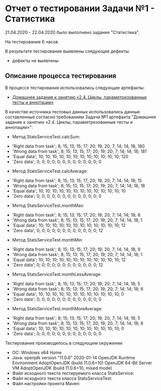 ﻿#  Отчет о тестировании Задачи №1 - Статистика
21.04.2020 - 22.04.2020 было выполнено задание "Статистика".

На тестирование 6 часов

В результате тестирования выявлены следующие дефекты:
* дефекты не выявлены

## Описание процесса тестирования

В процессе тестирования использовались следующие артефакты:
* [Домашнее задание к занятию «2.4. Циклы, параметризованные тесты и аннотации»](https://github.com/netology-code/javaqa-homeworks/blob/master/params/README.md)


В качестве источника тестовых данных использовались данные составленные согласно требованиям Задачи №1 артефакта "Домашнее задание к занятию «2.4. Циклы, параметризованные тесты и аннотации»":
* Метод StatsServiceTest.calcSum:
 - 'Right data from task'; 8; 15; 13; 15; 17; 20; 19; 20; 7; 14; 14; 18; 180
 - 'Wrong data from task'; 8; 15; 13; 15; 17; 20; 19; 20; 7; 14; 14; 18; 181
 - 'Equal data'; 10; 10; 10; 10; 10; 10; 10; 10; 10; 10; 10; 10; 120
 - 'Zero data'; 0; 0; 0; 0; 0; 0; 0; 0; 0; 0; 0; 0; 0
* Метод StatsServiceTest.calcAverage:
 - 'Right data from task'; 8; 15; 13; 15; 17; 20; 19; 20; 7; 14; 14; 18; 15
 - 'Wrong data from task'; 8; 15; 13; 15; 17; 20; 19; 20; 7; 14; 14; 18; 18
 - 'Equal data'; 10; 10; 10; 10; 10; 10; 10; 10; 10; 10; 10; 10; 10
 - 'Zero data'; 0; 0; 0; 0; 0; 0; 0; 0; 0; 0; 0; 0; 0
* Метод StatsServiceTest.monthMax:
 - 'Right data from task'; 8; 15; 13; 15; 17; 20; 19; 20; 7; 14; 14; 18; 8
 - 'Wrong data from task'; 8; 15; 13; 15; 17; 20; 19; 20; 7; 14; 14; 18; 1
 - 'Equal data'; 10; 10; 10; 10; 10; 10; 10; 10; 10; 10; 10; 10; 12
 - 'Zero data'; 0; 0; 0; 0; 0; 0; 0; 0; 0; 0; 0; 0; 12
* Метод StatsServiceTest.monthMin:
 - 'Right data from task'; 8; 15; 13; 15; 17; 20; 19; 20; 7; 14; 14; 18; 9
 - 'Wrong data from task'; 8; 15; 13; 15; 17; 20; 19; 20; 7; 14; 14; 18; 1
 - 'Equal data'; 10; 10; 10; 10; 10; 10; 10; 10; 10; 10; 10; 10; 12
 - 'Zero data'; 0; 0; 0; 0; 0; 0; 0; 0; 0; 0; 0; 0; 12
* Метод StatsServiceTest.monthLessAverage:
 - 'Right data from task'; 8; 15; 13; 15; 17; 20; 19; 20; 7; 14; 14; 18; 5
 - 'Wrong data from task'; 8; 15; 13; 15; 17; 20; 19; 20; 7; 14; 14; 18; 6
 - 'Equal data'; 10; 10; 10; 10; 10; 10; 10; 10; 10; 10; 10; 10; 0
 - 'Zero data'; 0; 0; 0; 0; 0; 0; 0; 0; 0; 0; 0; 0; 0
* Метод StatsServiceTest.monthMoreAverage:
 - 'Right data from task'; 8; 15; 13; 15; 17; 20; 19; 20; 7; 14; 14; 18; 5
 - 'Wrong data from task'; 8; 15; 13; 15; 17; 20; 19; 20; 7; 14; 14; 18; 6
 - 'Equal data'; 10; 10; 10; 10; 10; 10; 10; 10; 10; 10; 10; 10; 0
 - 'Zero data'; 0; 0; 0; 0; 0; 0; 0; 0; 0; 0; 0; 0; 0

Тестирование производилось в следующем окружении:
*  ОС: Windows x64 Home
* Java: openjdk version "11.0.6" 2020-01-14
   OpenJDK Runtime Environment AdoptOpenJDK (build 11.0.6+10)
   OpenJDK 64-Bit Server VM AdoptOpenJDK (build 11.0.6+10, mixed mode)
* Файл исходного текста тестируемого класса StatsService: 
* Файл исходного текста класса StatsServiceTest: 
* Файл настройки проекта Maven: 
